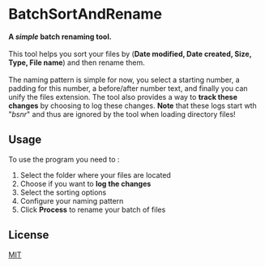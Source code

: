# BatchSortAndRename
**A _simple_ batch renaming tool.**\
\
This tool helps you sort your files by (**Date modified, Date created, Size, Type, File name**) and then rename them.\
\
The naming pattern is simple for now, you select a starting number, a padding for this number, a before/after number text, and finally you can unify the files extension. The tool also provides a way to **track these changes** by choosing to log these changes. **Note** that these logs start wth "_bsnr_" and thus are ignored by the tool when loading directory files!

## Usage
To use the program you need to :
  1. Select the folder where your files are located
  2. Choose if you want to **log the changes**
  3. Select the sorting options
  4. Configure your naming pattern
  5. Click **Process** to rename your batch of files

## License
[MIT](https://choosealicense.com/licenses/mit/)
